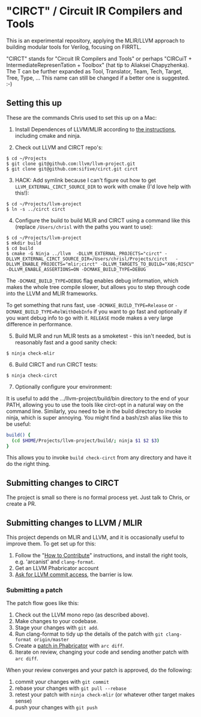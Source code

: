 # "CIRCT" / Circuit IR Compilers and Tools

This is an experimental repository, applying the MLIR/LLVM approach to building
modular tools for Verilog, focusing on FIRRTL.

"CIRCT" stands for "Circuit IR Compilers and Tools" or perhaps "CIRCuiT + 
IntermediateRepresenTation + Toolbox" (hat tip to Aliaksei Chapyzhenka).  The
T can be further expanded as Tool, Translator, Team, Tech, Target, Tree, Type,
...  This name can still be changed if a better one is suggested.  :-)

## Setting this up

These are the commands Chris used to set this up on a Mac:

1) Install Dependences of LLVM/MLIR according to [the
  instructions](https://mlir.llvm.org/getting_started/), including cmake and ninja. 

2) Check out LLVM and CIRCT repo's:

```
$ cd ~/Projects
$ git clone git@github.com:llvm/llvm-project.git
$ git clone git@github.com:sifive/circt.git circt
```

3) HACK: Add symlink because I can't figure out how to get
   `LLVM_EXTERNAL_CIRCT_SOURCE_DIR` to work with cmake (I'd love help with
   this!):

```
$ cd ~/Projects/llvm-project
$ ln -s ../circt circt
```

4) Configure the build to build MLIR and CIRCT using a command like this
   (replace `/Users/chrisl` with the paths you want to use):

```
$ cd ~/Projects/llvm-project
$ mkdir build
$ cd build
$ cmake -G Ninja ../llvm  -DLLVM_EXTERNAL_PROJECTS="circt" -DLLVM_EXTERNAL_CIRCT_SOURCE_DIR=/Users/chrisl/Projects/circt   -DLLVM_ENABLE_PROJECTS="mlir;circt" -DLLVM_TARGETS_TO_BUILD="X86;RISCV"  -DLLVM_ENABLE_ASSERTIONS=ON -DCMAKE_BUILD_TYPE=DEBUG
```

The `-DCMAKE_BUILD_TYPE=DEBUG` flag enables debug information, which makes the
whole tree compile slower, but allows you to step through code into the LLVM
and MLIR frameworks.

To get something that runs fast, use `-DCMAKE_BUILD_TYPE=Release` or
`-DCMAKE_BUILD_TYPE=RelWithDebInfo` if you want to go fast and optionally if
you want debug info to go with it.  `RELEASE` mode makes a very large difference
in performance.

5) Build MLIR and run MLIR tests as a smoketest - this isn't needed, but is
reasonably fast and a good sanity check:

```
$ ninja check-mlir
```

6) Build CIRCT and run CIRCT tests:

```
$ ninja check-circt
```

7) Optionally configure your environment:

It is useful to add the .../llvm-project/build/bin directory to the end
of your PATH, allowing you to use the tools like circt-opt in a natural way on
the command line.  Similarly, you need to be in the build directory to invoke
ninja, which is super annoying.  You might find a bash/zsh alias like this to
be useful:

```bash
build() {
  (cd $HOME/Projects/llvm-project/build/; ninja $1 $2 $3)
}
```

This allows you to invoke `build check-circt` from any directory and have it do
the right thing.

## Submitting changes to CIRCT

The project is small so there is no formal process yet. Just talk to Chris, or
create a PR.

## Submitting changes to LLVM / MLIR

This project depends on MLIR and LLVM, and it is occasionally useful to improve them.
To get set up for this:

1) Follow the "[How to Contribute](https://mlir.llvm.org/getting_started/Contributing/)" instructions, and install the right tools, e.g. 'arcanist' and `clang-format`.
 2) Get an LLVM Phabricator account
 3) [Ask for LLVM commit access](https://llvm.org/docs/DeveloperPolicy.html#obtaining-commit-access), the barrier is low.

### Submitting a patch

The patch flow goes like this:

1) Check out the LLVM mono repo (as described above).
2) Make changes to your codebase.
3) Stage your changes with `git add`.
4) Run clang-format to tidy up the details of the patch with `git clang-format origin/master` 
5) Create a [patch in Phabricator](https://llvm.org/docs/Phabricator.html) with `arc diff`.
6) Iterate on review, changing your code and sending another patch with `arc diff`.

When your review converges and your patch is approved, do the following:

1) commit your changes with `git commit`
2) rebase your changes with `git pull --rebase`
3) retest your patch with `ninja check-mlir`  (or whatever other target makes sense)
4) push your changes with `git push`

